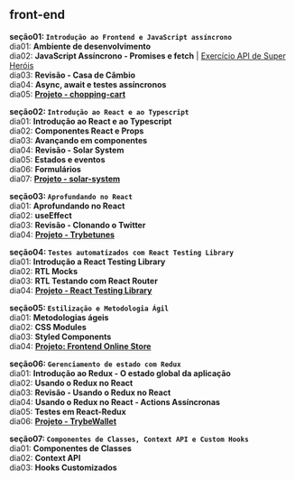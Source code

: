 ## front-end

**seção01: `Introdução ao Frontend e JavaScript assíncrono`**  
dia01: **Ambiente de desenvolvimento**  
dia02: **JavaScript Assíncrono - Promises e fetch** | [Exercício API de Super Heróis](https://github.com/CalebeLAR/trybe_exercises/tree/front-end.section01.day02)  
dia03: **Revisão - Casa de Câmbio**  
dia04: **Async, await e testes assíncronos**  
dia05: [**Projeto - chopping-cart**](https://github.com/CalebeLAR/chopping-cart)  

**seção02: `Introdução ao React e ao Typescript`**  
dia01: **Introdução ao React e ao Typescript**  
dia02: **Componentes React e Props**  
dia03: **Avançando em componentes**  
dia04: **Revisão - Solar System**  
dia05: **Estados e eventos**  
dia06: **Formulários**  
dia07: [**Projeto - solar-system**](https://github.com/CalebeLAR/solar-system)  

**seção03: `Aprofundando no React`**  
dia01: **Aprofundando no React**  
dia02: **useEffect**  
dia03: **Revisão - Clonando o Twitter**  
dia04: [**Projeto - Trybetunes**](https://github.com/CalebeLAR/trybetunes)   

**seção04: `Testes automatizados com React Testing Library`**  
dia01: **Introdução a React Testing Library**  
dia02: **RTL Mocks**  
dia03: **RTL Testando com React Router**  
dia04: [**Projeto - React Testing Library**](https://github.com/CalebeLAR/react-testing-library)  

**seção05: `Estilização e Metodologia Ágil`**  
dia01: **Metodologias ágeis**  
dia02: **CSS Modules**  
dia03: **Styled Components**  
dia04: [**Projeto: Frontend Online Store**](https://github.com/CalebeLAR/online-store)  

**seção06: `Gerenciamento de estado com Redux`**  
dia01: **Introdução ao Redux - O estado global da aplicação**  
dia02: **Usando o Redux no React**  
dia03: **Revisão - Usando o Redux no React**  
dia04: **Usando o Redux no React - Actions Assíncronas**  
dia05: **Testes em React-Redux**  
dia06: [**Projeto - TrybeWallet**](https://github.com/CalebeLAR/trybe_wallet)  

**seção07: `Componentes de Classes, Context API e Custom Hooks`**  
dia01: **Componentes de Classes**  
dia02: **Context API**  
dia03: **Hooks Customizados**  


